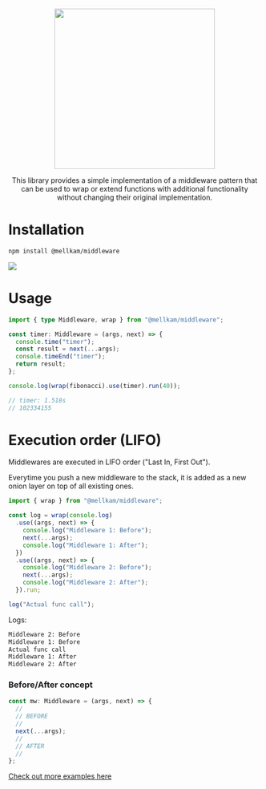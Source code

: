 <div align="center" style="margin: 20px 0;">
<img src="https://svgshare.com/i/sZt.svg" width="320px" />
<p>This library provides a simple implementation of a middleware pattern that can be used to wrap or extend functions with additional functionality without changing their original implementation.</p>
</div>

# Installation

```bash
npm install @mellkam/middleware
```

<a href="https://bundlejs.com/?q=%40mellkam%2Fmiddleware">
  <img src="https://deno.bundlejs.com/?q=@mellkam/middleware&badge=minified">
</a>

# Usage

```ts
import { type Middleware, wrap } from "@mellkam/middleware";

const timer: Middleware = (args, next) => {
  console.time("timer");
  const result = next(...args);
  console.timeEnd("timer");
  return result;
};

console.log(wrap(fibonacci).use(timer).run(40));

// timer: 1.518s
// 102334155
```

# Execution order (LIFO)

Middlewares are executed in LIFO order ("Last In, First Out").

Everytime you push a new middleware to the stack, it is added as a new onion
layer on top of all existing ones.

```js
import { wrap } from "@mellkam/middleware";

const log = wrap(console.log)
  .use((args, next) => {
    console.log("Middleware 1: Before");
    next(...args);
    console.log("Middleware 1: After");
  })
  .use((args, next) => {
    console.log("Middleware 2: Before");
    next(...args);
    console.log("Middleware 2: After");
  }).run;

log("Actual func call");
```

Logs:

```bash
Middleware 2: Before
Middleware 1: Before
Actual func call
Middleware 1: After
Middleware 2: After
```

### Before/After concept

```ts
const mw: Middleware = (args, next) => {
  //
  // BEFORE
  //
  next(...args);
  //
  // AFTER
  //
};
```

[Check out more examples here](https://github.com/MellKam/middleware/tree/main/examples)
